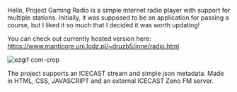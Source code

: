Hello, Project Gaming Radio is a simple internet radio player with support for multiple stations. Initially, it was supposed to be an application for passing a course, but I liked it so much that I decided it was worth updating!

You can check out currently hosted version here: https://www.manticore.uni.lodz.pl/~druzb5/inne/radio.html









![ezgif com-crop](https://github.com/kubadoPL/Gaming-Radio/assets/63493345/3037818b-3c4f-40e1-8668-acd4c2001e98)

The project supports an ICECAST stream and simple json metadata.
Made in HTML, CSS, JAVASCRIPT and an external ICECAST Zeno FM server.
